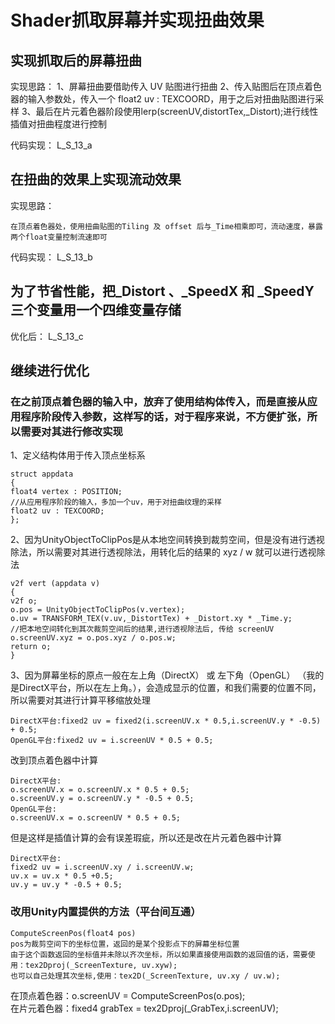 <!-- 码云挂件,在码云、Typora下style无效 -->
<div style="position: absolute; right: 0 ;top: 0; opacity: 70%;">

</div>

# Shader抓取屏幕并实现扭曲效果

## 实现抓取后的屏幕扭曲
实现思路：
1、屏幕扭曲要借助传入 UV 贴图进行扭曲
2、传入贴图后在顶点着色器的输入参数处，传入一个 float2 uv : TEXCOORD，用于之后对扭曲贴图进行采样
3、最后在片元着色器阶段使用lerp(screenUV,distortTex,_Distort);进行线性插值对扭曲程度进行控制

代码实现：
L_S_13_a

## 在扭曲的效果上实现流动效果
实现思路：

    在顶点着色器处，使用扭曲贴图的Tiling 及 offset 后与_Time相乘即可，流动速度，暴露两个float变量控制流速即可

代码实现：
L_S_13_b

## 为了节省性能，把_Distort 、_SpeedX 和 _SpeedY三个变量用一个四维变量存储

优化后：
L_S_13_c

## 继续进行优化

### 在之前顶点着色器的输入中，放弃了使用结构体传入，而是直接从应用程序阶段传入参数，这样写的话，对于程序来说，不方便扩张，所以需要对其进行修改实现
1、定义结构体用于传入顶点坐标系

    struct appdata
    {
    float4 vertex : POSITION;
    //从应用程序阶段的输入，多加一个uv，用于对扭曲纹理的采样
    float2 uv : TEXCOORD;
    };

2、因为UnityObjectToClipPos是从本地空间转换到裁剪空间，但是没有进行透视除法，所以需要对其进行透视除法，用转化后的结果的 xyz / w 就可以进行透视除法

    v2f vert (appdata v)
    {
    v2f o;
    o.pos = UnityObjectToClipPos(v.vertex);
    o.uv = TRANSFORM_TEX(v.uv,_DistortTex) + _Distort.xy * _Time.y;
    //把本地空间转化到其次裁剪空间后的结果,进行透视除法后, 传给 screenUV
    o.screenUV.xyz = o.pos.xyz / o.pos.w;
    return o;
    }

3、因为屏幕坐标的原点一般在左上角（DirectX） 或 左下角（OpenGL） （我的是DirectX平台，所以在左上角。），会造成显示的位置，和我们需要的位置不同，所以需要对其进行计算平移缩放处理



    DirectX平台:fixed2 uv = fixed2(i.screenUV.x * 0.5,i.screenUV.y * -0.5) + 0.5;
    OpenGL平台:fixed2 uv = i.screenUV * 0.5 + 0.5;

改到顶点着色器中计算

    DirectX平台:
    o.screenUV.x = o.screenUV.x * 0.5 + 0.5;
    o.screenUV.y = o.screenUV.y * -0.5 + 0.5;
    OpenGL平台:
    o.screenUV.x = o.screenUV * 0.5 + 0.5;



但是这样是插值计算的会有误差瑕疵，所以还是改在片元着色器中计算

    DirectX平台:
    fixed2 uv = i.screenUV.xy / i.screenUV.w;
    uv.x = uv.x * 0.5 +0.5;
    uv.y = uv.y * -0.5 + 0.5;
### 改用Unity内置提供的方法（平台间互通）

    ComputeScreenPos(float4 pos)
    pos为裁剪空间下的坐标位置，返回的是某个投影点下的屏幕坐标位置
    由于这个函数返回的坐标值并未除以齐次坐标，所以如果直接使用函数的返回值的话，需要使用：tex2Dproj(_ScreenTexture, uv.xyw);
    也可以自己处理其次坐标,使用：tex2D(_ScreenTexture, uv.xy / uv.w);

在顶点着色器：o.screenUV = ComputeScreenPos(o.pos);  
在片元着色器：fixed4 grabTex = tex2Dproj(_GrabTex,i.screenUV);
